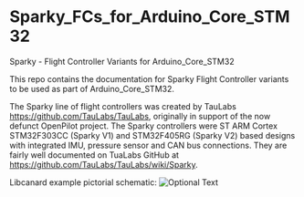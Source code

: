 # Sparky_FCs_for_Arduino_Core_STM32
Sparky - Flight Controller Variants for Arduino_Core_STM32

This repo contains the documentation for Sparky Flight Controller variants to be used as part of Arduino_Core_STM32.

The Sparky line of flight controllers was created by TauLabs https://github.com/TauLabs/TauLabs, originally in support of the now defunct OpenPilot project.  The Sparky controllers were ST ARM Cortex STM32F303CC (Sparky V1) and STM32F405RG (Sparky V2) based designs with integrated IMU, pressure sensor and CAN bus connections.  They are fairly well documented on TuaLabs GitHub at https://github.com/TauLabs/TauLabs/wiki/Sparky.

Libcanard example pictorial schematic:
![Optional Text](https://raw.githubusercontent.com/geosmall/UAVCAN-for-STM32-Arduino/master/images/UAVCAN_NODE_FreeRTOS_sch.jpg)

